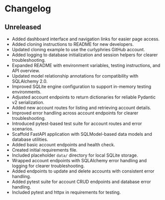 # Changelog

## Unreleased
- Added dashboard interface and navigation links for easier page access.
- Added cloning instructions to README for new developers.
- Updated cloning example to use the curlyphries GitHub account.
- Added logging to database initialization and session helpers for clearer troubleshooting.
- Expanded README with environment variables, testing instructions, and API overview.
- Updated model relationship annotations for compatibility with SQLAlchemy 2.0.
- Improved SQLite engine configuration to support in-memory testing environments.
- Adjusted account endpoints to return dictionaries for reliable Pydantic v2 serialization.
- Added new account routes for listing and retrieving account details.
- Improved error handling across account endpoints for clearer troubleshooting.
- Introduced pytest-based test suite for account routes and error scenarios.
- Scaffold FastAPI application with SQLModel-based data models and database utilities.
- Added basic account endpoints and health check.
- Created initial requirements file.
- Included placeholder `data/` directory for local SQLite storage.
- Wrapped account endpoints with SQLAlchemy error handling and logging for clearer troubleshooting.
- Added endpoints to update and delete accounts with consistent error handling.
- Added pytest suite for account CRUD endpoints and database error handling.
- Included pytest and httpx in requirements for testing.
